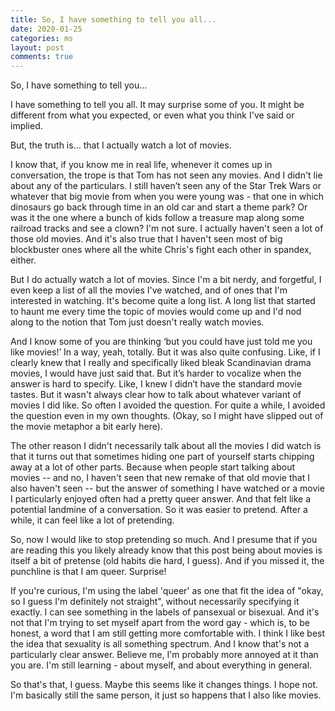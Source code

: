 ```yaml
---
title: So, I have something to tell you all...
date: 2020-01-25
categories: ms
layout: post
comments: true
---
```


So, I have something to tell you...

I have something to tell you all. It may surprise some of you. It might be different from what you expected, or even what you think I've said or implied.

But, the truth is... that I actually watch a lot of movies.

I know that, if you know me in real life, whenever it comes up in conversation, the trope is that Tom has not seen any movies. And I didn't lie about any of the particulars. I still haven’t seen any of the Star Trek Wars or whatever that big movie from when you were young was - that one in which dinosaurs go back through time in an old car and start a theme park? Or was it the one where a bunch of kids follow a treasure map along some railroad tracks and see a clown? I'm not sure. I actually haven't seen a lot of those old movies. And it's also true that I haven't seen most of big blockbuster ones where all the white Chris's fight each other in spandex, either.

But I do actually watch a lot of movies. Since I'm a bit nerdy, and forgetful, I even keep a list of all the movies I've watched, and of ones that I'm interested in watching. It's become quite a long list. A long list that started to haunt me every time the topic of movies would come up and I'd nod along to the notion that Tom just doesn't really watch movies.

And I know some of you are thinking ‘but you could have just told me you like movies!’ In a way, yeah, totally. But it was also quite confusing. Like, if I clearly knew that I really and specifically liked bleak Scandinavian drama movies, I would have just said that. But it’s harder to vocalize when the answer is hard to specify. Like, I knew I didn’t have the standard movie tastes. But it wasn't always clear how to talk about whatever variant of movies I did like. So often I avoided the question. For quite a while, I avoided the question even in my own thoughts. (Okay, so I might have slipped out of the movie metaphor a bit early here).

The other reason I didn't necessarily talk about all the movies I did watch is that it turns out that sometimes hiding one part of yourself starts chipping away at a lot of other parts. Because when people start talking about movies -- and no, I haven't seen that new remake of that old movie that I also haven't seen -- but the answer of something I have watched or a movie I particularly enjoyed often had a pretty queer answer. And that felt like a potential landmine of a conversation. So it was easier to pretend. After a while, it can feel like a lot of pretending.

So, now I would like to stop pretending so much. And I presume that if you are reading this you likely already know that this post being about movies is itself a bit of pretense (old habits die hard, I guess). And if you missed it, the punchline is that I am queer. Surprise!

If you're curious, I'm using the label 'queer' as one that fit the idea of "okay, so I guess I'm definitely not straight", without necessarily specifying it exactly. I can see something in the labels of pansexual or bisexual. And it's not that I'm trying to set myself apart from the word gay - which is, to be honest, a word that I am still getting more comfortable with. I think I like best the idea that sexuality is all something spectrum. And I know that's not a particularly clear answer. Believe me, I'm probably more annoyed at it than you are. I'm still learning - about myself, and about everything in general.

So that's that, I guess. Maybe this seems like it changes things. I hope not. I'm basically still the same person, it just so happens that I also like movies.
